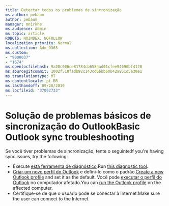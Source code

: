```yaml
---
title: Detectar todos os problemas de sincronização
ms.author: pebaum
author: pebaum
manager: mnirkhe
ms.audience: Admin
ms.topic: article
ROBOTS: NOINDEX, NOFOLLOW
localization_priority: Normal
ms.collection: Adm_O365
ms.custom:
- "9000037"
- "1674"
ms.openlocfilehash: 9a20c006ce81784cb658aad01cfee94690bf4120
ms.sourcegitcommit: 1002f510fadb92c143cd6bbb60b42a851d5a38e1
ms.translationtype: MT
ms.contentlocale: pt-BR
ms.lasthandoff: 09/20/2019
ms.locfileid: "37062733"
---
```

# <a name="basic-outlook-sync-troubleshooting"></a><span data-ttu-id="60c66-102">Solução de problemas básicos de sincronização do Outlook</span><span class="sxs-lookup"><span data-stu-id="60c66-102">Basic Outlook sync troubleshooting</span></span>

<span data-ttu-id="60c66-103">Se você tiver problemas de sincronização, tente o seguinte:</span><span class="sxs-lookup"><span data-stu-id="60c66-103">If you're having sync issues, try the following:</span></span>

- <span data-ttu-id="60c66-104">Execute [esta ferramenta de diagnóstico](https://aka.ms/sara-outlooksendreceive).</span><span class="sxs-lookup"><span data-stu-id="60c66-104">Run [this diagnostic tool](https://aka.ms/sara-outlooksendreceive).</span></span>
- <span data-ttu-id="60c66-105">[Criar um novo perfil do Outlook](https://support.office.com/article/f544c1ba-3352-4b3b-be0b-8d42a540459d) e defini-lo como o padrão.</span><span class="sxs-lookup"><span data-stu-id="60c66-105">[Create a new Outlook profile](https://support.office.com/article/f544c1ba-3352-4b3b-be0b-8d42a540459d) and set it as the default.</span></span> <span data-ttu-id="60c66-106">Você pode [executar o perfil do Outlook](https://aka.ms/SaRA-OutlookSetupProfile) no computador afetado.</span><span class="sxs-lookup"><span data-stu-id="60c66-106">You can [run the Outlook profile](https://aka.ms/SaRA-OutlookSetupProfile) on the affected computer.</span></span>
- <span data-ttu-id="60c66-107">Certifique-se de que o usuário pode se conectar à Internet.</span><span class="sxs-lookup"><span data-stu-id="60c66-107">Make sure the user can connect to the Internet.</span></span> 